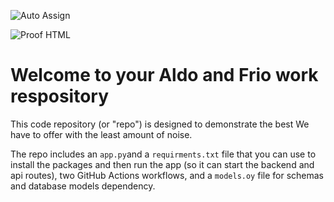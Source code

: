 ![Auto Assign](https://github.com/Aldorax-Py/demo-repository/actions/workflows/auto-assign.yml/badge.svg)

![Proof HTML](https://github.com/Aldorax-Py/demo-repository/actions/workflows/proof-html.yml/badge.svg)

# Welcome to your Aldo and Frio work respository
This code repository (or "repo") is designed to demonstrate the best We have to offer with the least amount of noise.

The repo includes an `app.py`and a `requirments.txt` file that you can use to install the packages and then run the app (so it can start the backend and api routes), two GitHub Actions workflows, and a `models.oy` file for schemas and database models dependency.
